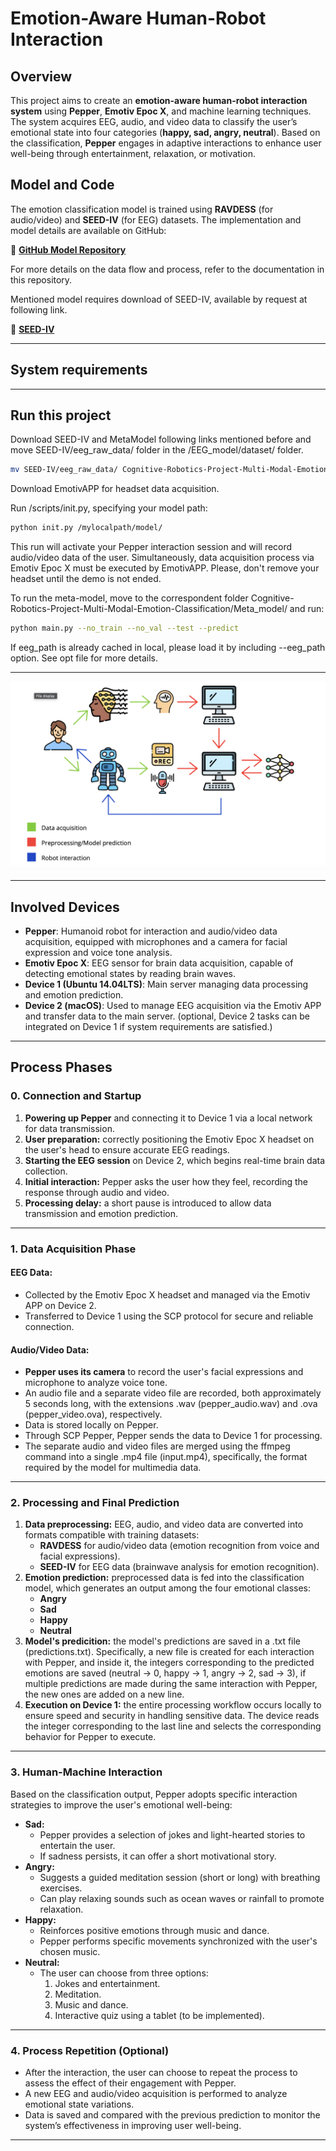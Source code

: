 # Emotion-Aware Human-Robot Interaction

## Overview
This project aims to create an **emotion-aware human-robot interaction system** using **Pepper**, **Emotiv Epoc X**, and machine learning techniques. The system acquires EEG, audio, and video data to classify the user’s emotional state into four categories (**happy, sad, angry, neutral**). Based on the classification, **Pepper** engages in adaptive interactions to enhance user well-being through entertainment, relaxation, or motivation.

## Model and Code
The emotion classification model is trained using **RAVDESS** (for audio/video) and **SEED-IV** (for EEG) datasets. The implementation and model details are available on GitHub:

🔗 **[GitHub Model Repository](https://github.com/RenatoEsposito1999/Cognitive-Robotics-Project-Multi-Modal-Emotion-Classification)**

For more details on the data flow and process, refer to the documentation in this repository.

Mentioned model requires download of SEED-IV, available by request at following link.

🔗 **[SEED-IV](https://bcmi.sjtu.edu.cn/~seed/seed-iv.html)**

___
## System requirements

___
## Run this project
Download SEED-IV and MetaModel following links mentioned before and move SEED-IV/eeg_raw_data/ folder in the /EEG_model/dataset/ folder.
```bash
mv SEED-IV/eeg_raw_data/ Cognitive-Robotics-Project-Multi-Modal-Emotion-Classification/EEG_model/dataset/
```

Download EmotivAPP for headset data acquisition.

Run /scripts/init.py, specifying your model path:
```bash
python init.py /mylocalpath/model/
```
This run will activate your Pepper interaction session and will record audio/video data of the user.
Simultaneously, data acquisition process via Emotiv Epoc X must be executed by EmotivAPP. Please, don't remove your headset until the demo is not ended.

To run the meta-model, move to the correspondent folder Cognitive-Robotics-Project-Multi-Modal-Emotion-Classification/Meta_model/ and run:
```bash
python main.py --no_train --no_val --test --predict
```
If eeg_path is already cached in local, please load it by including --eeg_path option.
See opt file for more details.

___

![Graphic representation of processes and dataflow](images/map.png)
___

## **Involved Devices**
- **Pepper**: Humanoid robot for interaction and audio/video data acquisition, equipped with microphones and a camera for facial expression and voice tone analysis.
- **Emotiv Epoc X**: EEG sensor for brain data acquisition, capable of detecting emotional states by reading brain waves.
- **Device 1 (Ubuntu 14.04LTS)**: Main server managing data processing and emotion prediction.
- **Device 2 (macOS)**: Used to manage EEG acquisition via the Emotiv APP and transfer data to the main server. (optional, Device 2 tasks can be integrated on Device 1 if system requirements are satisfied.)

---

## **Process Phases**

### **0. Connection and Startup**
1. **Powering up Pepper** and connecting it to Device 1 via a local network for data transmission.
2. **User preparation:** correctly positioning the Emotiv Epoc X headset on the user's head to ensure accurate EEG readings.
3. **Starting the EEG session** on Device 2, which begins real-time brain data collection.
4. **Initial interaction:** Pepper asks the user how they feel, recording the response through audio and video.
5. **Processing delay:** a short pause is introduced to allow data transmission and emotion prediction.

---

### **1. Data Acquisition Phase**
#### **EEG Data:**
- Collected by the Emotiv Epoc X headset and managed via the Emotiv APP on Device 2.
- Transferred to Device 1 using the SCP protocol for secure and reliable connection.

#### **Audio/Video Data:**
- **Pepper uses its camera** to record the user's facial expressions and microphone to analyze voice tone.
- An audio file and a separate video file are recorded, both approximately 5 seconds long, with the extensions .wav (pepper_audio.wav) and .ova (pepper_video.ova), respectively.
- Data is stored locally on Pepper.
- Through SCP Pepper, Pepper sends the data to Device 1 for processing.
- The separate audio and video files are merged using the ffmpeg command into a single .mp4 file (input.mp4), specifically, the format required by the model for multimedia data.
  
---

### **2. Processing and Final Prediction**
1. **Data preprocessing:** EEG, audio, and video data are converted into formats compatible with training datasets:
   - **RAVDESS** for audio/video data (emotion recognition from voice and facial expressions).
   - **SEED-IV** for EEG data (brainwave analysis for emotion recognition).
2. **Emotion prediction:** preprocessed data is fed into the classification model, which generates an output among the four emotional classes:
   - **Angry**
   - **Sad**
   - **Happy**
   - **Neutral**
3. **Model's predicition:** the model's predictions are saved in a .txt file (predictions.txt). Specifically, a new file is created for each interaction with Pepper, and inside it, the integers corresponding to the predicted emotions are saved (neutral -> 0, happy -> 1, angry -> 2, sad -> 3), if multiple predictions are made during the same interaction with Pepper, the new ones are added on a new line.  
4. **Execution on Device 1:** the entire processing workflow occurs locally to ensure speed and security in handling sensitive data. The device reads the integer corresponding to the last line and selects the corresponding behavior for Pepper to execute.

---

### **3. Human-Machine Interaction**
Based on the classification output, Pepper adopts specific interaction strategies to improve the user's emotional well-being:

- **Sad:**
  - Pepper provides a selection of jokes and light-hearted stories to entertain the user.
  - If sadness persists, it can offer a short motivational story.
- **Angry:**
  - Suggests a guided meditation session (short or long) with breathing exercises.
  - Can play relaxing sounds such as ocean waves or rainfall to promote relaxation.
- **Happy:**
  - Reinforces positive emotions through music and dance.
  - Pepper performs specific movements synchronized with the user's chosen music.
- **Neutral:**
  - The user can choose from three options:
    1. Jokes and entertainment.
    2. Meditation.
    3. Music and dance.
    4. Interactive quiz using a tablet (to be implemented).

---

### **4. Process Repetition (Optional)**
- After the interaction, the user can choose to repeat the process to assess the effect of their engagement with Pepper.
- A new EEG and audio/video acquisition is performed to analyze emotional state variations.
- Data is saved and compared with the previous prediction to monitor the system’s effectiveness in improving user well-being.

---
